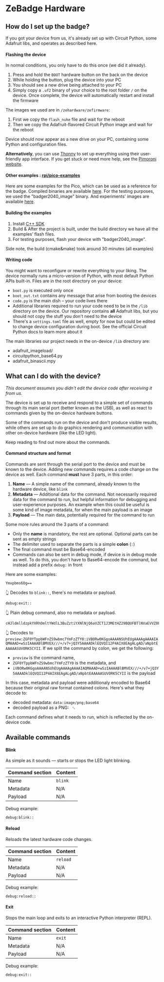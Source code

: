 # ZeBadge Hardware

## How do I set up the badge?

If you got your device from us, it's already set up with Circuit Python, some Adafruit libs, and operates as described here.

#### Flashing the device

In normal conditions, you only have to do this once (we did it already).

1. Press and hold the `BOOT` hardware button on the back on the device
1. While holding the button, plug the device into your PC
1. You should see a new drive being attached to your PC
1. Simply copy a `.uf2` binary of your choice to the root folder `/` on the device. Once complete, the device will automatically restart and install the firmware

The images we used are in `/zehardware/zefirmware`:
1. First we copy the `flash_nuke` file and wait for the reboot
1. Then we copy the Adafruit-flavored Circuit Python image and wait for the reboot

Device should now appear as a new drive on your PC, containing some Python and configuration files.

**Alternatively**, you can use [Thonny](https://thonny.org) to set up everything using their user-friendly app interface. If you get stuck or need more help, see the [Pimoroni website](https://pimoroni.com/badger2040).

#### Other examples : [rpi/pico-examples](https://github.com/pimoroni/pimoroni-pico/tree/main/examples)

Here are some examples for the Pico, which can be used as a reference for the badge.
Compiled binaries are available [here](/zehardware/experiments/c++/flash). For the testing purposes, we used the "badger2040_image" binary. And experiments' images are available [here](/zehardware/experiments/c++/images).

#### Building the examples

1) Install [C++ SDK](https://github.com/pimoroni/pimoroni-pico/blob/main/setting-up-the-pico-sdk.md)
2) Build & After the project is built, under the build directory we have all the examples’ flash files.
3) For testing purposes, flash your device with "badger2040_image".<br>

  Side note, the build (cmake&make) took around 30 minutes (all examples)

#### Writing code

You might want to reconfigure or rewrite everything to your liking. The device normally runs a micro-version of Python, with most default Python APIs built-in. 
Files are in the root directory on your device:

- `boot.py` is executed only once
- `boot_out.txt` contains any message that arise from booting the devices
- `code.py` is the main dish – your code lives there
- Additional libraries required to run your code need to be in the `/lib` directory on the device. Our repository contains **all** Adafruit libs, but you should not copy the stuff you don't need to the device
- There's a `settings.toml` file as well, empty for now but could be edited to change device configuration during boot. See the official Circuit Python docs to learn more about it

The main libraries our project needs in the on-device `/lib` directory are:
  - adafruit_imageload/
  - circuitpython_base64.py
  - adafruit_binascii.mpy

## What can I do with the device?

_This document assumes you didn't edit the device code after receiving it from us._

The device is set up to receive and respond to a simple set of commands through its main serial port (better known as the USB), as well as react to commands given by the on-device hardware buttons.

Some of the commands run on the device and don't produce visible results, while others are set up to do graphics rendering and communication with other on-device hardware (like the LED light).

Keep reading to find out more about the commands.

#### Command structure and format

Commands are sent through the serial port to the device and must be known to the device. Adding new commands requires a code change on the device as well. Each command **must** have 3 parts, in this order:

1. **Name** — A simple name of the command, already known to the hardware device, like `blink`
1. **Metadata** — Additional data for the command. Not necessarily required data for the command to run, but helpful information for debugging and user-experience purposes. An example when this could be useful is some kind of image metadata, for when the main payload is an image
1. **Payload** — The main data, potentially required for the command to run

Some more rules around the 3 parts of a command:
- Only the **name** is mandatory, the rest are optional. Optional parts can be sent as empty strings
- The delimiter used to separate the parts is a simple **colon** (`:`)
- The final command must be Base64-encoded
- Commands can also be sent in debug mode, if device is in debug mode as well. To do this, you don't have to Base64-encode the command, but instead add a prefix `debug:` in front

Here are some examples:

```console
Ymxpbms6Og==
```
👆  Decodes to `blink::`, there's no metadata or payload.

```console
debug:exit::
```
👆  Plain debug command, also no metadata or payload.

```console
cHJldmlldzpkYXRhOmltYWdlL3BuZztiYXNlNjQ6aVZCT1J3MEtHZ29BQUFBTlNVaEVVZ0FBQUFnQUFBQUlBUU1BQUFEK3dTeklBQUFBQmxCTVZFWC8vLysvdjcralEzWTVBQUFBRGtsRVFWUUkxMlA0QUlYOEVBZ0FMZ0FEL2FOcGJ0RUFBQUFBU1VWT1JLNUNZSUk=
```
👆  Decodes to `preview:ZGF0YTppbWFnZS9wbmc7YmFzZTY0:iVBORw0KGgoAAAANSUhEUgAAAAgAAAAIAQMAAAD+wSzIAAAABlBMVEX///+/v7+jQ3Y5AAAADklEQVQI12P4AIX8EAgALgAD/aNpbtEAAAAASUVORK5CYII`. If we split the command by colon, we get the following:
- `preview` is the command name, 
- `ZGF0YTppbWFnZS9wbmc7YmFzZTY0` is the metadata, and
- `iVBORw0KGgoAAAANSUhEUgAAAAgAAAAIAQMAAAD+wSzIAAAABlBMVEX///+/v7+jQ3Y5AAAADklEQVQI12P4AIX8EAgALgAD/aNpbtEAAAAASUVORK5CYII` is the payload

In this case, metadata and payload were additionaly encoded to Base64 because their original raw format contained colons. Here's what they decode to:
- decoded metadata: `data:image/png;base64`
- decoded payload as a PNG: &nbsp; ![Payload Preview](data:image/png;base64,iVBORw0KGgoAAAANSUhEUgAAAAgAAAAIAQMAAAD+wSzIAAAABlBMVEX///+/v7+jQ3Y5AAAADklEQVQI12P4AIX8EAgALgAD/aNpbtEAAAAASUVORK5CYII)

Each command defines what it needs to run, which is reflected by the on-device code.

## Available commands

#### Blink

As simple as it sounds — starts or stops the LED light blinking.

| Command section | Content |
| --------------- | ------- |
| Name            | `blink` |
| Metadata        | N/A     |
| Payload         | N/A     |

Debug example:
```console
debug:blink::
```

#### Reload

Reloads the latest hardware code changes.

| Command section | Content  |
| --------------- | -------- |
| Name            | `reload` |
| Metadata        | N/A      |
| Payload         | N/A      |

Debug example:
```console
debug:reload::
```

#### Exit

Stops the main loop and exits to an interactive Python interpreter (REPL).

| Command section | Content |
| --------------- | ------- |
| Name            | `exit`  |
| Metadata        | N/A     |
| Payload         | N/A     |

Debug example:
```console
debug:exit::
```
